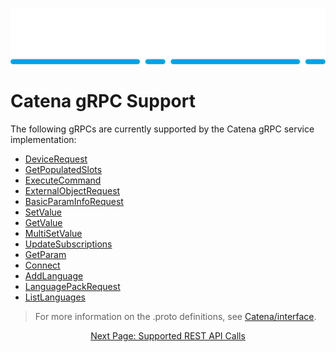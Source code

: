 ![Alt](images/Catena%20Logo_PMS2191%20&%20White.png)

# Catena gRPC Support
The following gRPCs are currently supported by the Catena gRPC service implementation:

- [DeviceRequest](gRPCDocs/DeviceRequest.html)
- [GetPopulatedSlots](gRPCDocs/GetPopulatedSlots.html)
- [ExecuteCommand](gRPCDocs/ExecuteCommand.html)
- [ExternalObjectRequest](gRPCDocs/ExternalObjectRequest.html)
- [BasicParamInfoRequest](gRPCDocs/BasicParamInfoRequest.html)
- [SetValue](gRPCDocs/SetValue.html)
- [GetValue](gRPCDocs/GetValue.html)
- [MultiSetValue](gRPCDocs/MultiSetValue.html)
- [UpdateSubscriptions](gRPCDocs/UpdateSubscriptions.html)
- [GetParam](gRPCDocs/GetParam.html)
- [Connect](gRPCDocs/Connect.html)
- [AddLanguage](gRPCDocs/AddLanguage.html)
- [LanguagePackRequest](gRPCDocs/LanguagePackRequest.html)
- [ListLanguages](gRPCDocs/ListLanguages.html)

> For more information on the .proto definitions, see [Catena/interface](https://github.com/rossvideo/Catena/tree/main/interface).

<div style="text-align: center">

[Next Page: Supported REST API Calls](index.html)

</div>